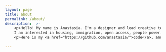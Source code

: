 ```yaml
---
layout: page
title: about
permalink: /about/
description:  >-
    <p>Hello! My name is Anastasia. I'm a designer and lead creative technologist working at Harvard's <a target="_blank" href="https://lil.law.harvard.edu">Library Innovation Lab</a>.   
    I am interested in housing, immigration, open access, people power.</p>
    <p>Here is my <a href="https://github.com/anastasia/">code</a>, and here is a way to say <a href="mailto:anastasia.aizman@gmail.com">hello</a>.</p>
        
---
```

